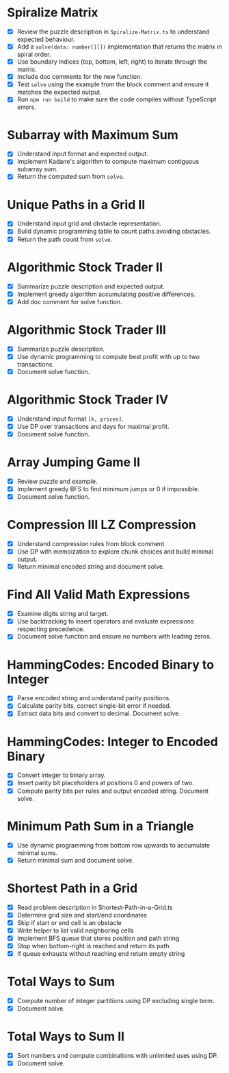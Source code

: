 # Spiralize Matrix

- [x] Review the puzzle description in `Spiralize-Matrix.ts` to understand expected behaviour.
- [x] Add a `solve(data: number[][])` implementation that returns the matrix in spiral order.
- [x] Use boundary indices (top, bottom, left, right) to iterate through the matrix.
- [x] Include doc comments for the new function.
- [x] Test `solve` using the example from the block comment and ensure it matches the expected output.
- [x] Run `npm run build` to make sure the code compiles without TypeScript errors.

# Subarray with Maximum Sum

- [x] Understand input format and expected output.
- [x] Implement Kadane's algorithm to compute maximum contiguous subarray sum.
- [x] Return the computed sum from `solve`.

# Unique Paths in a Grid II

- [x] Understand input grid and obstacle representation.
- [x] Build dynamic programming table to count paths avoiding obstacles.
- [x] Return the path count from `solve`.

# Algorithmic Stock Trader II

- [x] Summarize puzzle description and expected output.
- [x] Implement greedy algorithm accumulating positive differences.
- [x] Add doc comment for solve function.

# Algorithmic Stock Trader III

- [x] Summarize puzzle description.
- [x] Use dynamic programming to compute best profit with up to two transactions.
- [x] Document solve function.

# Algorithmic Stock Trader IV

- [x] Understand input format `[k, prices]`.
- [x] Use DP over transactions and days for maximal profit.
- [x] Document solve function.

# Array Jumping Game II

- [x] Review puzzle and example.
- [x] Implement greedy BFS to find minimum jumps or 0 if impossible.
- [x] Document solve function.

# Compression III LZ Compression

- [x] Understand compression rules from block comment.
- [x] Use DP with memoization to explore chunk choices and build minimal output.
- [x] Return minimal encoded string and document solve.

# Find All Valid Math Expressions

- [x] Examine digits string and target.
- [x] Use backtracking to insert operators and evaluate expressions respecting precedence.
- [x] Document solve function and ensure no numbers with leading zeros.

# HammingCodes: Encoded Binary to Integer

- [x] Parse encoded string and understand parity positions.
- [x] Calculate parity bits, correct single-bit error if needed.
- [x] Extract data bits and convert to decimal. Document solve.

# HammingCodes: Integer to Encoded Binary

- [x] Convert integer to binary array.
- [x] Insert parity bit placeholders at positions 0 and powers of two.
- [x] Compute parity bits per rules and output encoded string. Document solve.

# Minimum Path Sum in a Triangle

- [x] Use dynamic programming from bottom row upwards to accumulate minimal sums.
- [x] Return minimal sum and document solve.

# Shortest Path in a Grid

- [x] Read problem description in Shortest-Path-in-a-Grid.ts
- [x] Determine grid size and start/end coordinates
- [x] Skip if start or end cell is an obstacle
- [x] Write helper to list valid neighboring cells
- [x] Implement BFS queue that stores position and path string
- [x] Stop when bottom-right is reached and return its path
- [x] If queue exhausts without reaching end return empty string

# Total Ways to Sum

- [x] Compute number of integer partitions using DP excluding single term.
- [x] Document solve.

# Total Ways to Sum II

- [x] Sort numbers and compute combinations with unlimited uses using DP.
- [x] Document solve.
